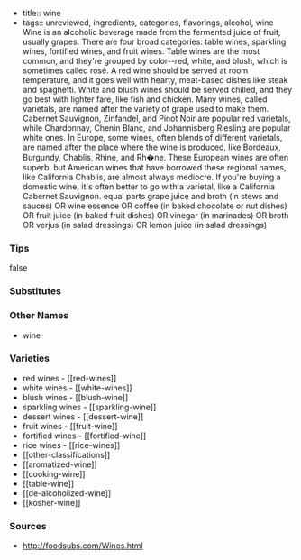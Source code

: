 - title:: wine
- tags:: unreviewed, ingredients, categories, flavorings, alcohol, wine
Wine is an alcoholic beverage made from the fermented juice of fruit, usually grapes. There are four broad categories: table wines, sparkling wines, fortified wines, and fruit wines. Table wines are the most common, and they're grouped by color--red, white, and blush, which is sometimes called rosé. A red wine should be served at room temperature, and it goes well with hearty, meat-based dishes like steak and spaghetti. White and blush wines should be served chilled, and they go best with lighter fare, like fish and chicken. Many wines, called varietals, are named after the variety of grape used to make them. Cabernet Sauvignon, Zinfandel, and Pinot Noir are popular red varietals, while Chardonnay, Chenin Blanc, and Johannisberg Riesling are popular white ones. In Europe, some wines, often blends of different varietals, are named after the place where the wine is produced, like Bordeaux, Burgundy, Chablis, Rhine, and Rh�ne. These European wines are often superb, but American wines that have borrowed these regional names, like California Chablis, are almost always mediocre. If you're buying a domestic wine, it's often better to go with a varietal, like a California Cabernet Sauvignon. equal parts grape juice and broth (in stews and sauces) OR wine essence OR coffee (in baked chocolate or nut dishes) OR fruit juice (in baked fruit dishes) OR vinegar (in marinades) OR broth OR verjus (in salad dressings) OR lemon juice (in salad dressings)

### Tips
false

### Substitutes


### Other Names

* wine

### Varieties

* red wines - [[red-wines]]
* white wines - [[white-wines]]
* blush wines - [[blush-wine]]
* sparkling wines - [[sparkling-wine]]
* dessert wines - [[dessert-wine]]
* fruit wines - [[fruit-wine]]
* fortified wines - [[fortified-wine]]
* rice wines - [[rice-wines]]
* [[other-classifications]]
* [[aromatized-wine]]
* [[cooking-wine]]
* [[table-wine]]
* [[de-alcoholized-wine]]
* [[kosher-wine]]

### Sources
* http://foodsubs.com/Wines.html
